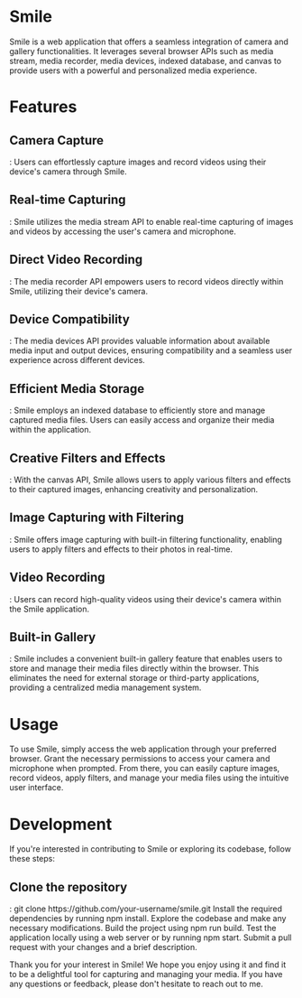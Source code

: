 <h1>Smile</h1>
Smile is a web application that offers a seamless integration of camera and gallery functionalities. It leverages several browser APIs such as media stream, media recorder, media devices, indexed database, and canvas to provide users with a powerful and personalized media experience.

<h1>Features</h1>
<h2>Camera Capture</h2>: Users can effortlessly capture images and record videos using their device's camera through Smile.
<h2>Real-time Capturing</h2>: Smile utilizes the media stream API to enable real-time capturing of images and videos by accessing the user's camera and microphone.
<h2>Direct Video Recording</h2>: The media recorder API empowers users to record videos directly within Smile, utilizing their device's camera.
<h2>Device Compatibility</h2>: The media devices API provides valuable information about available media input and output devices, ensuring compatibility and a seamless user experience across different devices.
<h2>Efficient Media Storage</h2>: Smile employs an indexed database to efficiently store and manage captured media files. Users can easily access and organize their media within the application.
<h2>Creative Filters and Effects</h2>: With the canvas API, Smile allows users to apply various filters and effects to their captured images, enhancing creativity and personalization.
<h2>Image Capturing with Filtering</h2>: Smile offers image capturing with built-in filtering functionality, enabling users to apply filters and effects to their photos in real-time.
<h2>Video Recording</h2>: Users can record high-quality videos using their device's camera within the Smile application.
<h2>Built-in Gallery</h2>: Smile includes a convenient built-in gallery feature that enables users to store and manage their media files directly within the browser. This eliminates the need for external storage or third-party applications, providing a centralized media management system.

<h1>Usage</h1>
To use Smile, simply access the web application through your preferred browser. Grant the necessary permissions to access your camera and microphone when prompted. From there, you can easily capture images, record videos, apply filters, and manage your media files using the intuitive user interface.

<h1>Development</h1>
If you're interested in contributing to Smile or exploring its codebase, follow these steps:

<h2>Clone the repository</h2>: git clone https://github.com/your-username/smile.git
Install the required dependencies by running npm install.
Explore the codebase and make any necessary modifications.
Build the project using npm run build.
Test the application locally using a web server or by running npm start.
Submit a pull request with your changes and a brief description.


Thank you for your interest in Smile! We hope you enjoy using it and find it to be a delightful tool for capturing and managing your media. If you have any questions or feedback, please don't hesitate to reach out to me.
